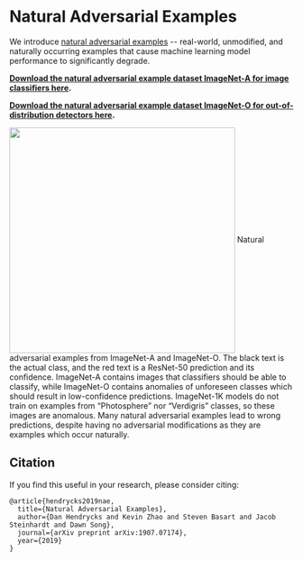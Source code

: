 # Natural Adversarial Examples

We introduce [natural adversarial examples](https://arxiv.org/abs/1907.07174) -- real-world, unmodified, and naturally occurring examples that cause machine learning model performance to significantly degrade.

__[Download the natural adversarial example dataset ImageNet-A for image classifiers here](https://people.eecs.berkeley.edu/~hendrycks/imagenet-a.tar).__

__[Download the natural adversarial example dataset ImageNet-O for out-of-distribution detectors here](https://people.eecs.berkeley.edu/~hendrycks/imagenet-o.tar).__

<img align="center" src="examples.png" width="400">
Natural adversarial examples from ImageNet-A and ImageNet-O. The black text is the actual class, and
the red text is a ResNet-50 prediction and its confidence. ImageNet-A contains images that classifiers should be
able to classify, while ImageNet-O contains anomalies of unforeseen classes which should result in low-confidence
predictions. ImageNet-1K models do not train on examples from “Photosphere” nor “Verdigris” classes, so these images
are anomalous. Many natural adversarial examples lead to wrong predictions, despite having no adversarial modifications as they are examples which occur naturally.

## Citation

If you find this useful in your research, please consider citing:

    @article{hendrycks2019nae,
      title={Natural Adversarial Examples},
      author={Dan Hendrycks and Kevin Zhao and Steven Basart and Jacob Steinhardt and Dawn Song},
      journal={arXiv preprint arXiv:1907.07174},
      year={2019}
    }
